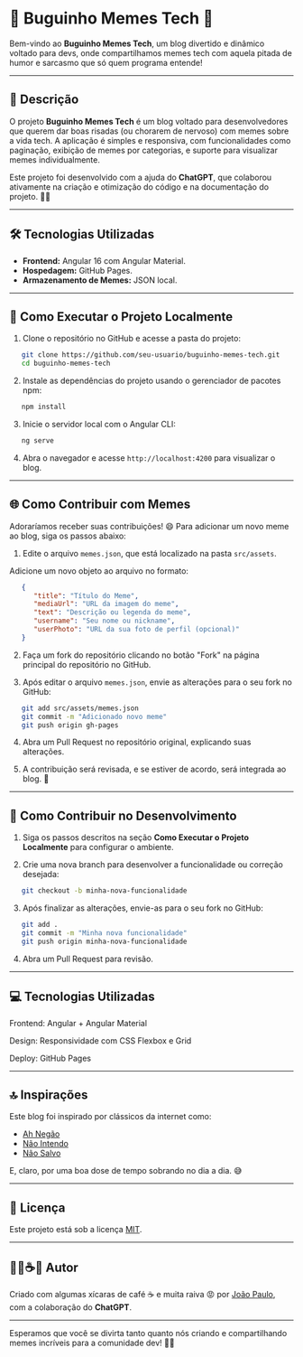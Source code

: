 # 🐛 Buguinho Memes Tech 🐞

Bem-vindo ao **Buguinho Memes Tech**, um blog divertido e dinâmico voltado para devs, onde compartilhamos memes tech com aquela pitada de humor e sarcasmo que só quem programa entende!

---

## 📜 Descrição

O projeto **Buguinho Memes Tech** é um blog voltado para desenvolvedores que querem dar boas risadas (ou chorarem de nervoso) com memes sobre a vida tech. A aplicação é simples e responsiva, com funcionalidades como paginação, exibição de memes por categorias, e suporte para visualizar memes individualmente.

Este projeto foi desenvolvido com a ajuda do **ChatGPT**, que colaborou ativamente na criação e otimização do código e na documentação do projeto. 🚀✨

---

## 🛠️ Tecnologias Utilizadas

- **Frontend:** Angular 16 com Angular Material.
- **Hospedagem:** GitHub Pages.
- **Armazenamento de Memes:** JSON local.

---

## 🚀 Como Executar o Projeto Localmente

1. Clone o repositório no GitHub e acesse a pasta do projeto:  
```bash
   git clone https://github.com/seu-usuario/buguinho-memes-tech.git
   cd buguinho-memes-tech
```

2. Instale as dependências do projeto usando o gerenciador de pacotes npm:  
```bash
   npm install
```

3. Inicie o servidor local com o Angular CLI:  
```bash
   ng serve
```

4. Abra o navegador e acesse `http://localhost:4200` para visualizar o blog.

---

## 🌐 Como Contribuir com Memes

Adoraríamos receber suas contribuições! 😄 Para adicionar um novo meme ao blog, siga os passos abaixo:

1. Edite o arquivo `memes.json`, que está localizado na pasta `src/assets`.  

Adicione um novo objeto ao arquivo no formato:

```json
   {
      "title": "Título do Meme",
      "mediaUrl": "URL da imagem do meme",
      "text": "Descrição ou legenda do meme",
      "username": "Seu nome ou nickname",
      "userPhoto": "URL da sua foto de perfil (opcional)"
   }
```

2. Faça um fork do repositório clicando no botão "Fork" na página principal do repositório no GitHub.  

3. Após editar o arquivo `memes.json`, envie as alterações para o seu fork no GitHub:  
```bash
   git add src/assets/memes.json
   git commit -m "Adicionado novo meme"
   git push origin gh-pages
```

4. Abra um Pull Request no repositório original, explicando suas alterações.  

5. A contribuição será revisada, e se estiver de acordo, será integrada ao blog. 🎉

---

## 🌟 Como Contribuir no Desenvolvimento

1. Siga os passos descritos na seção **Como Executar o Projeto Localmente** para configurar o ambiente.  

2. Crie uma nova branch para desenvolver a funcionalidade ou correção desejada:  
```bash
   git checkout -b minha-nova-funcionalidade
```

3. Após finalizar as alterações, envie-as para o seu fork no GitHub:  
```bash
   git add .
   git commit -m "Minha nova funcionalidade"
   git push origin minha-nova-funcionalidade
```

4. Abra um Pull Request para revisão.

---

## 💻 Tecnologias Utilizadas

Frontend: Angular + Angular Material

Design: Responsividade com CSS Flexbox e Grid

Deploy: GitHub Pages

---

## 🔝 Inspirações

Este blog foi inspirado por clássicos da internet como:

- [Ah Negão](https://www.ahnegao.com.br/)
- [Não Intendo](https://www.naointendo.com.br/)
- [Não Salvo](https://x.com/naosalvo)

E, claro, por uma boa dose de tempo sobrando no dia a dia. 😅

---

## 🐞 Licença

Este projeto está sob a licença [MIT](LICENSE).

---

## 🧑‍💻☕😡 Autor

Criado com algumas xícaras de café ☕ e muita raiva 😡 por [João Paulo](https://github.com/joaop9425), com a colaboração do **ChatGPT**.

---

Esperamos que você se divirta tanto quanto nós criando e compartilhando memes incríveis para a comunidade dev! 🚀🐛
